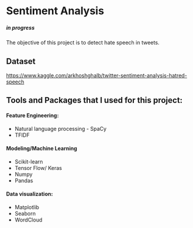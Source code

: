 # Sentiment Analysis 
##### in progress 

The objective of this project is to detect hate speech in tweets. 

## Dataset

https://www.kaggle.com/arkhoshghalb/twitter-sentiment-analysis-hatred-speech

## Tools and Packages that I used for this project:

#### Feature Engineering:
* Natural language processing - SpaCy 
* TFIDF


#### Modeling/Machine Learning

* Scikit-learn
* Tensor Flow/ Keras
* Numpy
* Pandas


#### Data visualization:
* Matplotlib
* Seaborn
* WordCloud





